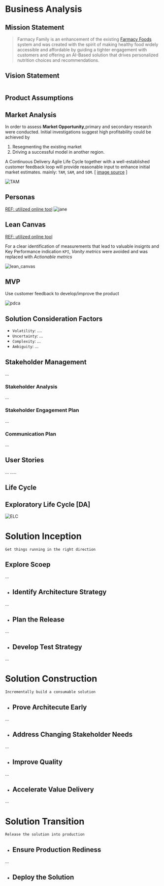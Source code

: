 # Business Analysis

## Mission Statement


> Farmacy Family is an enhancement of the existing [Farmacy Foods](https://www.farmacyfood.com/mission) system and was created with the spirit of making healthy food widely accessible and affordable by guiding a tighter engagement with customers and offering an AI-Based solution that drives personalized nutrition choices and recommendations.

## Vision Statement
```

```




## Product Assumptions

## Market Analysis

In order to assess **Market Opportunity**,primary and secondary research were conducted. Initial investigations suggest high profitability could be achieved by 
1. Resegmenting the existing market
2. Driving a successful model in another region. 

A Continuous Delivery Agile Life Cycle together with a well-established customer feedback loop will provide reasonable input to enhance initial market estimates. mainly: `TAM`, `SAM`, and `SOM`. [
[image source](https://upload.wikimedia.org/wikipedia/en/f/fd/TAM-SAM-Market.jpg) ]

![TAM](images/TAM-SAM-Market.jpg)

## Personas
[REF: utilized online tool](https://uxpressia.com/)
![jane](images/Jane.png)
## Lean Canvas
[REF: utilized online tool](https://canvanizer.com/)

For a clear identification of measurements that lead to valuable insignts and Key Performance indication `KPI`, _Vanity metrics_ were avoided and was replaced with _Actionable metrics_

![lean_canvas](images/LeanCanvas_FarmacyFood.png)

## MVP

Use customer feedback to develop/improve the product

![pdca](images/pdca.png)

## Solution Consideration Factors
- `Volatility`: ....
- `Uncertainty`: ...
- `Complexity`: ...
- `Ambiguity`: ...

## Stakeholder Management

...
### Stakeholder Analysis
...
### Stakeholder Engagement Plan
...

### Communication Plan
...
## User Stories
...
.....

## Life Cycle

## Exploratory Life Cycle [DA]


![ELC](images/ELC_DA.png)



# Solution Inception
```
Get things running in the right direction
```

## Explore Scoep
...
- ## Identify Architecture Strategy
...
- ## Plan the Release
...
- ## Develop Test Strategy
...
# Solution Construction
```
Incrementally build a consumable solution
```
- ## Prove Architecute Early
...

- ## Address Changing Stakeholder Needs
...
- ## Improve Quality
...
- ## Accelerate Value Delivery
...
# Solution Transition
```
Release the solution into production
```
- ## Ensure Production Rediness
...

- ## Deploy the Solution

